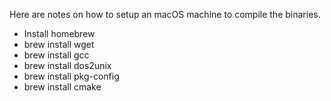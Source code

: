 Here are notes on how to setup an macOS machine to compile the binaries.

* Install homebrew
* brew install wget
* brew install gcc
* brew install dos2unix
* brew install pkg-config
* brew install cmake